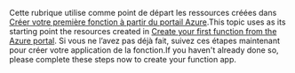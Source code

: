 <span data-ttu-id="c3f41-101">Cette rubrique utilise comme point de départ les ressources créées dans [Créer votre première fonction à partir du portail Azure](../articles/azure-functions/functions-create-first-azure-function.md).</span><span class="sxs-lookup"><span data-stu-id="c3f41-101">This topic uses as its starting point the resources created in [Create your first function from the Azure portal](../articles/azure-functions/functions-create-first-azure-function.md).</span></span> <span data-ttu-id="c3f41-102">Si vous ne l’avez pas déjà fait, suivez ces étapes maintenant pour créer votre application de la fonction.</span><span class="sxs-lookup"><span data-stu-id="c3f41-102">If you haven't already done so, please complete these steps now to create your function app.</span></span>
